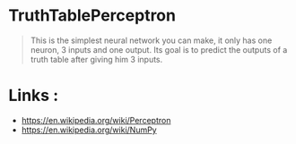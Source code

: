 # TruthTablePerceptron

>This is the simplest neural network you can make, it only has one neuron, 3 inputs and one output. Its goal is to predict the outputs of a truth table after giving him 3 inputs. 

# Links :

- https://en.wikipedia.org/wiki/Perceptron
- https://en.wikipedia.org/wiki/NumPy
